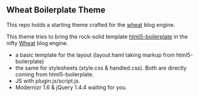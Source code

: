 Wheat Boilerplate Theme
-----------------------

This repo holds a starting theme crafted for the [wheat](https://github.com/creationix/wheat/) blog engine.

This theme tries to bring the rock-solid template [html5-boilerplate](http://html5boilerplate.com/) in the nifty [Wheat](http://github.com/creationix/wheat) blog engine.

* a basic template for the layout (layout.haml taking markup from html5-boilerplate)
* the same for stylesheets (style.css & handled.css). Both are directly coming from html5-boilerplate.
* JS with plugin.js/script.js.
* Modernizr 1.6 & jQuery 1.4.4 waiting for you.
